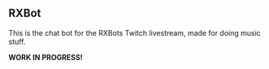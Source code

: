 ## RXBot

This is the chat bot for the RXBots Twitch livestream, made for doing music stuff.

**WORK IN PROGRESS!**
